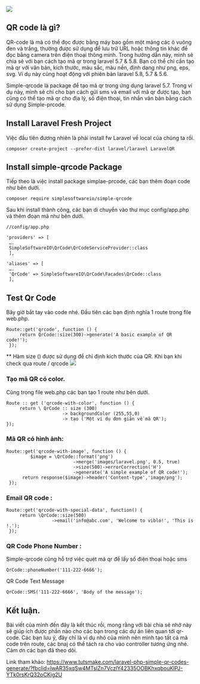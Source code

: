 ![](https://images.viblo.asia/ca693ae9-32eb-40f6-bc57-fba6cf41f818.jpeg)
## QR code là gì?
QR-code là mã có thể đọc được bằng máy bao gồm một mảng các ô vuông đen và trắng, thường được sử dụng để lưu trữ URL hoặc thông tin khác để đọc bằng camera trên điện thoại thông minh.
Trong hướng dẫn này, mình sẽ chia sẻ với bạn cách tạo  mã qr trong laravel 5.7 & 5.8. Bạn có thể chỉ cần tạo  mã qr với văn bản, kích thước, màu sắc, màu nền, định dạng như png, eps, svg.
Ví dụ này cũng hoạt động với phiên bản laravel 5.8, 5.7 & 5.6.

Simple-qrcode là package để tạo mã qr trong ứng dụng laravel 5.7. Trong ví dụ này, mình sẽ chỉ cho bạn cách gửi sms và email với mã qr được tạo, bạn cũng có thể tạo mã qr cho địa lý, số điện thoại, tin nhắn văn bản bằng cách sử dụng Simple-prcode.
## Install Laravel Fresh Project
Việc đầu tiên đương nhiên là phải install fw Laravel về local của chúng ta rồi.
```
composer create-project --prefer-dist laravel/laravel LaravelQR
```

## Install simple-qrcode Package
Tiếp theo là việc install package simplae-prcode, các bạn thêm đoạn code như bên dưới.
```
composer require simplesoftwareio/simple-qrcode
```

Sau khi install thành công, các bạn di chuyển vào thư mục config/app.php và thêm đoạn mã như bên dưới.
```
//config/app.php

'providers' => [
 ….
 SimpleSoftwareIO\QrCode\QrCodeServiceProvider::class
 ],

'aliases' => [
 ….
 'QrCode' => SimpleSoftwareIO\QrCode\Facades\QrCode::class
 ],
```

## Test Qr Code
Bây giờ bắt tay vào code nhé.
Đầu tiên các bạn định nghĩa 1 route trong file web.php.
```
Route::get('qrcode', function () {
     return QrCode::size(300)->generate('A basic example of QR code!');
 });
```

** Hàm size () được sử dụng để chỉ định kích thước của QR. Khi bạn khi check qua route / qrcode
![](https://images.viblo.asia/b8b9dafe-04dc-499b-b017-75890d317d09.png)

### Tạo mã QR có color.
Cũng trong file web.php các bạn tạo 1 route như bên dưới.
```
Route :: get ('qrcode-with-color', function () { 
     return \ QrCode :: size (300) 
                     -> backgroundColor (255,55,0) 
                     -> tạo ('Một ví dụ đơn giản về mã QR'); 
});
```

### Mã QR có hình ảnh:
```
Route::get('qrcode-with-image', function () {
         $image = \QrCode::format('png')
                         ->merge('images/laravel.png', 0.5, true)
                         ->size(500)->errorCorrection('H')
                         ->generate('A simple example of QR code!');
      return response($image)->header('Content-type','image/png');
 });
```

### Email QR code :
```
Route::get('qrcode-with-special-data', function() {
     return \QrCode::size(500)
                 ->email('info@abc.com', 'Welcome to viblo!', 'This is !.');
 });
```

### QR Code Phone Number :
Simple-qrcode cũng hỗ trợ việc quét mã qr để lấy số điện thoại hoặc sms
```
QrCode::phoneNumber('111-222-6666');
```
QR Code Text Message
```
QrCode::SMS('111-222-6666', 'Body of the message');
```
## Kết luận.
Bài viết của mình đến đây là kết thúc rồi, mong rằng với bài chia sẽ nhở này sẽ giúp ích được phần nào cho các bạn trong các dự án liên quan tới qr-code.
Các bạn lưu ý, đây chỉ là ví dụ nhỏ của mình nên mình tạo tất cả mã code trên route, các bnaj có thể tách ra cho vào controller tương ứng nhé.
Cảm ơn các bạn đã theo dõi.

Link tham khảo: https://www.tutsmake.com/laravel-php-simple-qr-codes-generate/?fbclid=IwAR35xqSw4MTslZn7VczlY42335OOBKhxqbouKlPJ-YTk0rsKrQ32oCKig2U